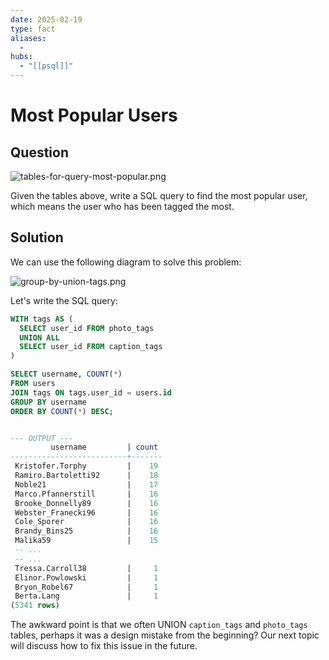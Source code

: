```yaml
---
date: 2025-02-19
type: fact
aliases:
  -
hubs:
  - "[[psql]]"
---
```


# Most Popular Users

## Question

![tables-for-query-most-popular.png](../assets/imgs/tables-for-query-most-popular.png)

Given the tables above, write a SQL query to find the most popular user, which means the user who has been tagged the most.


## Solution

We can use the following diagram to solve this problem:

![group-by-union-tags.png](../assets/imgs/group-by-union-tags.png)

Let's write the SQL query:

```sql
WITH tags AS (
  SELECT user_id FROM photo_tags
  UNION ALL
  SELECT user_id FROM caption_tags
)

SELECT username, COUNT(*)
FROM users
JOIN tags ON tags.user_id = users.id
GROUP BY username
ORDER BY COUNT(*) DESC;


--- OUTPUT ---
         username         | count 
--------------------------+-------
 Kristofer.Torphy         |    19
 Ramiro.Bartoletti92      |    18
 Noble21                  |    17
 Marco.Pfannerstill       |    16
 Brooke_Donnelly89        |    16
 Webster_Franecki96       |    16
 Cole_Sporer              |    16
 Brandy_Bins25            |    16
 Malika59                 |    15
 -- ...
 -- ...
 Tressa.Carroll38         |     1
 Elinor.Powlowski         |     1
 Bryon_Robel67            |     1
 Berta.Lang               |     1
(5341 rows)

```

The awkward point is that we often UNION `caption_tags` and `photo_tags` tables, perhaps it was a design mistake from the beginning? Our next topic will discuss how to fix this issue in the future.




